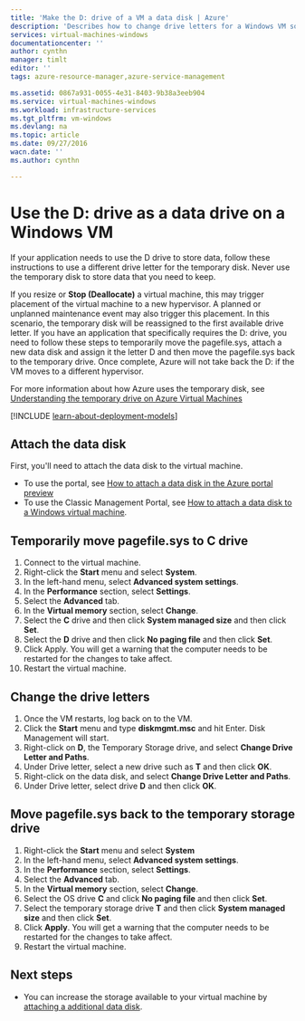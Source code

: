 ```yaml
---
title: 'Make the D: drive of a VM a data disk | Azure'
description: 'Describes how to change drive letters for a Windows VM so that you can use the D: drive as a data drive.'
services: virtual-machines-windows
documentationcenter: ''
author: cynthn
manager: timlt
editor: ''
tags: azure-resource-manager,azure-service-management

ms.assetid: 0867a931-0055-4e31-8403-9b38a3eeb904
ms.service: virtual-machines-windows
ms.workload: infrastructure-services
ms.tgt_pltfrm: vm-windows
ms.devlang: na
ms.topic: article
ms.date: 09/27/2016
wacn.date: ''
ms.author: cynthn

---
```

# Use the D: drive as a data drive on a Windows VM
If your application needs to use the D drive to store data, follow these instructions to use a different drive letter for the temporary disk. Never use the temporary disk to store data that you need to keep.

If you resize or **Stop (Deallocate)** a virtual machine, this may trigger placement of the virtual machine to a new hypervisor. A planned or unplanned maintenance event may also trigger this placement. In this scenario, the temporary disk will be reassigned to the first available drive letter. If you have an application that specifically requires the D: drive, you need to follow these steps to temporarily move the pagefile.sys, attach a new data disk and assign it the letter D and then move the pagefile.sys back to the temporary drive. Once complete, Azure will not take back the D: if the VM moves to a different hypervisor.

For more information about how Azure uses the temporary disk, see [Understanding the temporary drive on Azure Virtual Machines](https://blogs.msdn.microsoft.com/mast/2013/12/06/understanding-the-temporary-drive-on-windows-azure-virtual-machines/)

[!INCLUDE [learn-about-deployment-models](../../../includes/learn-about-deployment-models-both-include.md)]

## Attach the data disk
First, you'll need to attach the data disk to the virtual machine. 

* To use the portal, see [How to attach a data disk in the Azure portal preview](attach-disk-portal.md?toc=%2fazure%2fvirtual-machines%2fwindows%2ftoc.json)
* To use the Classic Management Portal, see [How to attach a data disk to a Windows virtual machine](classic/attach-disk.md?toc=%2fazure%2fvirtual-machines%2fwindows%2fclassic%2ftoc.json). 

## Temporarily move pagefile.sys to C drive
1. Connect to the virtual machine. 
2. Right-click the **Start** menu and select **System**.
3. In the left-hand menu, select **Advanced system settings**.
4. In the **Performance** section, select **Settings**.
5. Select the **Advanced** tab.
6. In the **Virtual memory** section, select **Change**.
7. Select the **C** drive and then click **System managed size** and then click **Set**.
8. Select the **D** drive and then click **No paging file** and then click **Set**.
9. Click Apply. You will get a warning that the computer needs to be restarted for the changes to take affect.
10. Restart the virtual machine.

## Change the drive letters
1. Once the VM restarts, log back on to the VM.
2. Click the **Start** menu and type **diskmgmt.msc** and hit Enter. Disk Management will start.
3. Right-click on **D**, the Temporary Storage drive, and select **Change Drive Letter and Paths**.
4. Under Drive letter, select a new drive such as **T** and then click **OK**. 
5. Right-click on the data disk, and select **Change Drive Letter and Paths**.
6. Under Drive letter, select drive **D** and then click **OK**. 

## Move pagefile.sys back to the temporary storage drive
1. Right-click the **Start** menu and select **System**
2. In the left-hand menu, select **Advanced system settings**.
3. In the **Performance** section, select **Settings**.
4. Select the **Advanced** tab.
5. In the **Virtual memory** section, select **Change**.
6. Select the OS drive **C** and click **No paging file** and then click **Set**.
7. Select the temporary storage drive **T** and then click **System managed size** and then click **Set**.
8. Click **Apply**. You will get a warning that the computer needs to be restarted for the changes to take affect.
9. Restart the virtual machine.

## Next steps
* You can increase the storage available to your virtual machine by [attaching a additional data disk](attach-disk-portal.md?toc=%2fazure%2fvirtual-machines%2fwindows%2ftoc.json).